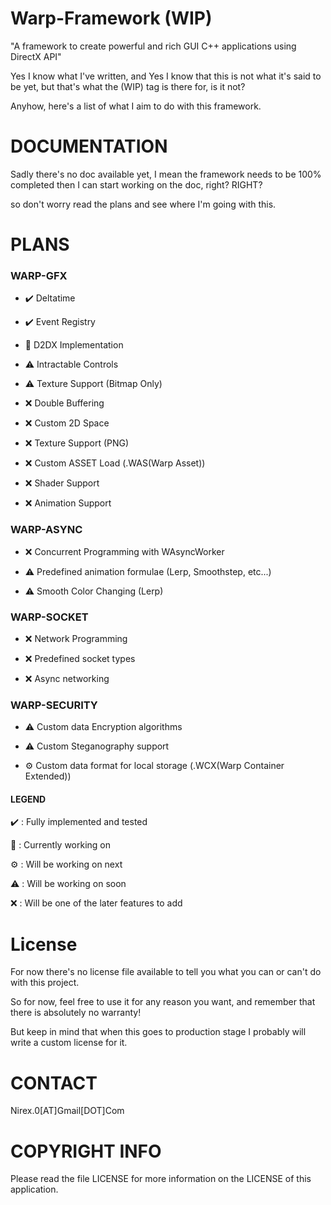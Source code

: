 # Warp-Framework (WIP)
"A framework to create powerful and rich GUI C++ applications using DirectX API"

Yes I know what I've written, and Yes I know that this is not what it's said to be yet, but that's what the (WIP) tag is there for, is it not?

Anyhow, here's a list of what I aim to do with this framework.

DOCUMENTATION
=============

Sadly there's no doc available yet, I mean the framework needs to be 100% completed then I can start working on the doc, right? RIGHT?

so don't worry read the plans and see where I'm going with this.

PLANS
=====


### WARP-GFX

- ✔️ Deltatime 

- ✔️ Event Registry

- 🔧 D2DX Implementation

- ⚠️ Intractable Controls

- ⚠️ Texture Support (Bitmap Only)

- ❌ Double Buffering

- ❌ Custom 2D Space

- ❌ Texture Support (PNG)

- ❌ Custom ASSET Load (.WAS(Warp Asset))

- ❌ Shader Support

- ❌ Animation Support

### WARP-ASYNC

- ❌ Concurrent Programming with WAsyncWorker

- ⚠️ Predefined animation formulae (Lerp, Smoothstep, etc...)

- ⚠️ Smooth Color Changing (Lerp)

### WARP-SOCKET

- ❌ Network Programming

- ❌ Predefined socket types

- ❌ Async networking

### WARP-SECURITY

- ⚠️ Custom data Encryption algorithms

- ⚠️ Custom Steganography support

- ⚙️ Custom data format for local storage (.WCX(Warp Container Extended))


#### LEGEND

✔️ : Fully implemented and tested

🔧 : Currently working on

⚙️ : Will be working on next

⚠️ : Will be working on soon

❌ : Will be one of the later features to add


License
=======

For now there's no license file available to tell you what you can or can't do with this project.

So for now, feel free to use it for any reason you want, and remember that there is absolutely no warranty!

But keep in mind that when this goes to production stage I probably will write a custom license for it.

CONTACT
=======

Nirex.0[AT]Gmail[DOT]Com

COPYRIGHT INFO
==============

Please read the file LICENSE for more information on the LICENSE of this application.



